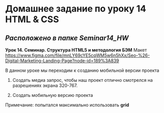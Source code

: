 # Домашнее задание по уроку 14 HTML & CSS

## _Расположено в папке Seminar14_HW_

**Урок 14. Семинар. Структура HTML5 и методология БЭМ**
Макет https://www.figma.com/file/mnLY69cYE5cqWM5w6n5hXx/Seo-%26-Digital-Marketing-Landing-Page?node-id=189%3A839

В данном уроке мы переходим к созданию мобильной версии проекта

1. Создать медиа запрос, чтобы наш проект отлично смотрелся на разрешениях экрана 320-767.

2. Создать мобильную версию проекта

Примечание: попытался максимально использовать **grid**
